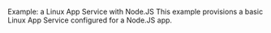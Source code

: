 Example: a Linux App Service with Node.JS
This example provisions a basic Linux App Service configured for a Node.JS app.
